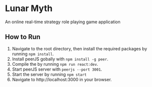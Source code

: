 # Lunar Myth
An online real-time strategy role playing game application

## How to Run
1. Navigate to the root directory, then install the required packages by running `npm install`.
2. Install peerJS gobally with `npm install -g peer`.
3. Compile the by running `npm run react:dev`.
4. Start peerJS server with `peerjs --port 3001`.
5. Start the server by running `npm start`
6. Navigate to http://localhost:3000 in your browser.


